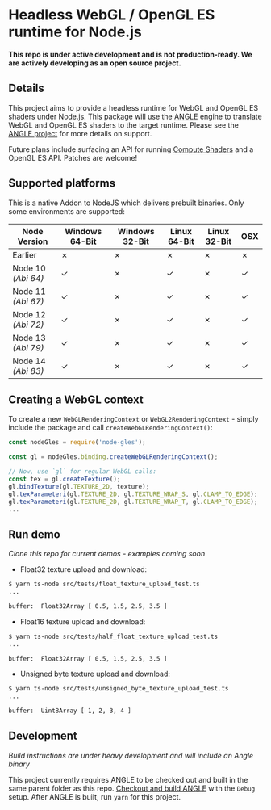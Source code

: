 # Headless WebGL / OpenGL ES runtime for Node.js

**This repo is under active development and is not production-ready. We are
actively developing as an open source project.**

## Details

This project aims to provide a headless runtime for WebGL and OpenGL ES shaders under Node.js. This package will use the [ANGLE](https://github.com/google/angle) engine to translate WebGL and OpenGL ES shaders to the target runtime. Please see the [ANGLE project](https://github.com/google/angle) for more details on support.

Future plans include surfacing an API for running [Compute Shaders](https://www.khronos.org/opengl/wiki/Compute_Shader) and a OpenGL ES API. Patches are welcome!

## Supported platforms

This is a native Addon to NodeJS which delivers prebuilt binaries. Only some environments are supported:

| Node Version       | Windows 64-Bit | Windows 32-Bit | Linux 64-Bit | Linux 32-Bit | OSX |
| ------------------ | -------------- | -------------- | ------------ | ------------ | --- |
| Earlier            | ✗              | ✗              | ✗            | ✗            | ✗   |
| Node 10 _(Abi 64)_ | ✓              | ✗              | ✓            | ✗            | ✓   |
| Node 11 _(Abi 67)_ | ✓              | ✗              | ✓            | ✗            | ✓   |
| Node 12 _(Abi 72)_ | ✓              | ✗              | ✓            | ✗            | ✓   |
| Node 13 _(Abi 79)_ | ✓              | ✗              | ✓            | ✗            | ✓   |
| Node 14 _(Abi 83)_ | ✓              | ✗              | ✓            | ✗            | ✓   |

## Creating a WebGL context

To create a new `WebGLRenderingContext` or `WebGL2RenderingContext` - simply include the package and call `createWebGLRenderingContext()`:

```js
const nodeGles = require('node-gles');

const gl = nodeGles.binding.createWebGLRenderingContext();

// Now, use `gl` for regular WebGL calls:
const tex = gl.createTexture();
gl.bindTexture(gl.TEXTURE_2D, texture);
gl.texParameteri(gl.TEXTURE_2D, gl.TEXTURE_WRAP_S, gl.CLAMP_TO_EDGE);
gl.texParameteri(gl.TEXTURE_2D, gl.TEXTURE_WRAP_T, gl.CLAMP_TO_EDGE);
...
```

## Run demo
*Clone this repo for current demos - examples coming soon*

* Float32 texture upload and download:
```sh
$ yarn ts-node src/tests/float_texture_upload_test.ts
...

buffer:  Float32Array [ 0.5, 1.5, 2.5, 3.5 ]
```

* Float16 texture upload and download:
```sh
$ yarn ts-node src/tests/half_float_texture_upload_test.ts
...

buffer:  Float32Array [ 0.5, 1.5, 2.5, 3.5 ]
```
* Unsigned byte texture upload and download:
```sh
$ yarn ts-node src/tests/unsigned_byte_texture_upload_test.ts
...

buffer:  Uint8Array [ 1, 2, 3, 4 ]
```

## Development
*Build instructions are under heavy development and will include an Angle binary*

This project currently requires ANGLE to be checked out and built in the same parent folder as this repo. [Checkout and build ANGLE](https://github.com/google/angle/blob/master/doc/DevSetup.md) with the `Debug` setup. After ANGLE is built, run `yarn` for this project.
